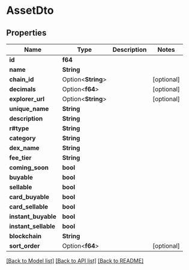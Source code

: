 # AssetDto

## Properties

Name | Type | Description | Notes
------------ | ------------- | ------------- | -------------
**id** | **f64** |  | 
**name** | **String** |  | 
**chain_id** | Option<**String**> |  | [optional]
**decimals** | Option<**f64**> |  | [optional]
**explorer_url** | Option<**String**> |  | [optional]
**unique_name** | **String** |  | 
**description** | **String** |  | 
**r#type** | **String** |  | 
**category** | **String** |  | 
**dex_name** | **String** |  | 
**fee_tier** | **String** |  | 
**coming_soon** | **bool** |  | 
**buyable** | **bool** |  | 
**sellable** | **bool** |  | 
**card_buyable** | **bool** |  | 
**card_sellable** | **bool** |  | 
**instant_buyable** | **bool** |  | 
**instant_sellable** | **bool** |  | 
**blockchain** | **String** |  | 
**sort_order** | Option<**f64**> |  | [optional]

[[Back to Model list]](../README.md#documentation-for-models) [[Back to API list]](../README.md#documentation-for-api-endpoints) [[Back to README]](../README.md)



